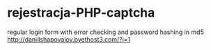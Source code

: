 # rejestracja-PHP-captcha
regular login form with error checking and password hashing in md5
http://daniilshapovalov.byethost3.com/?i=1
